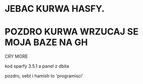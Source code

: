 # JEBAC KURWA HASFY.
# POZDRO KURWA WRZUCAJ SE MOJA BAZE NA GH



CRY MORE





kod sparfy 3.5.1 a panel z dbita 

pozdro, sebt i hamish to 'programisci'
